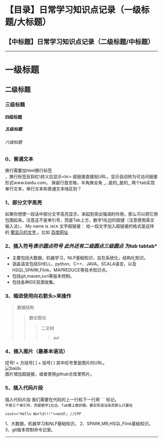 【目录】日常学习知识点记录（一级标题/大标题）
====
【中标题】日常学习知识点记录（二级标题/中标题）
-------
----
# 一级标题
## 二级标题
### 三级标题
#### 四级标题
##### 五级标题
###### 六级标题
### 0、普通文本
换行需要加html换行标签<br>，换行标签反斜杠\转义后显示\<br>
超链接直接贴URL，显示自动转为可访问链接形式www.baidu.com。
    保留行首空格，半角换全角 ,,..是的,,是的,,
        两个tab实现单行文本，单行文本和普通文本啥区别？
### 1、部分文字高亮
如果你想使一段话中部分文字高亮显示，来起到突出强调的作用，那么可以把它用 `  ` 包围起来。注意这不是单引号，而是Tab上方，数字1左边的按键（注意使用英文输入法）。
My name is `JACK`
文字超链接： 给一段文字加入超链接的格式是这样的 [ 要显示的文字 ]( 链接的地址 )。比如
[百度网址](www.baidu.com "悬停显示")
### 2、插入符号*表示圆点符号 此外还有二级圆点三级圆点 为tab* tabtab*
* 主要包括大数据，机器学习，NLP基础知识，旨在系统化，结构化知识。
* 涵盖语言包括SHELL、python、C++、JAVA，SCALA语言，以及HSQL,SPARK,Flink，MAPREDUCE等技术知识点。
* 包括git,maven,svn等版本控制。
* 包括各种IDE资源收集。

### 3、缩进使用向右箭头>来操作
>数据结构
>>数论图论
>>>二叉树
>>>>avl

### 4、插入图片（最基本语法）
叹号! + 方括号[ ] + 括号( ) 其中叹号里是图片的URL。<br>
![baidu](http://www.baidu.com/img/bdlogo.gif "baidu logo") <br>
图片增加超链接，或者使用github仓库里照片。

### 5、插入代码片段
插入代码片段
我们需要在代码的上一行和下一行用` `` 标记。<br>
``` 不是三个单引号，而是数字1左边，Tab键上面的键。要实现语法高亮那么只要在 ``` 
```buildoutcfg
cout<<"Hello World!!!"<<endl; //CPP
```
1、大数据，机器学习和NLP基础知识。
2、SPARK,MR,HSQL,Flink基础知识。
3、git版本控制命令记录。
********